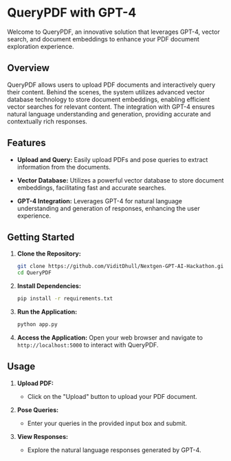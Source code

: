 # QueryPDF with GPT-4

Welcome to QueryPDF, an innovative solution that leverages GPT-4, vector search, and document embeddings to enhance your PDF document exploration experience.

## Overview

QueryPDF allows users to upload PDF documents and interactively query their content. Behind the scenes, the system utilizes advanced vector database technology to store document embeddings, enabling efficient vector searches for relevant content. The integration with GPT-4 ensures natural language understanding and generation, providing accurate and contextually rich responses.

## Features

- **Upload and Query:** Easily upload PDFs and pose queries to extract information from the documents.

- **Vector Database:** Utilizes a powerful vector database to store document embeddings, facilitating fast and accurate searches.

- **GPT-4 Integration:** Leverages GPT-4 for natural language understanding and generation of responses, enhancing the user experience.

## Getting Started

1. **Clone the Repository:**
    ```bash
    git clone https://github.com/ViditDhull/Nextgen-GPT-AI-Hackathon.git
    cd QueryPDF
    ```

2. **Install Dependencies:**
    ```bash
    pip install -r requirements.txt
    ```

3. **Run the Application:**
    ```bash
    python app.py
    ```

4. **Access the Application:**
    Open your web browser and navigate to `http://localhost:5000` to interact with QueryPDF.

## Usage

1. **Upload PDF:**
    - Click on the "Upload" button to upload your PDF document.

2. **Pose Queries:**
    - Enter your queries in the provided input box and submit.

3. **View Responses:**
    - Explore the natural language responses generated by GPT-4.

